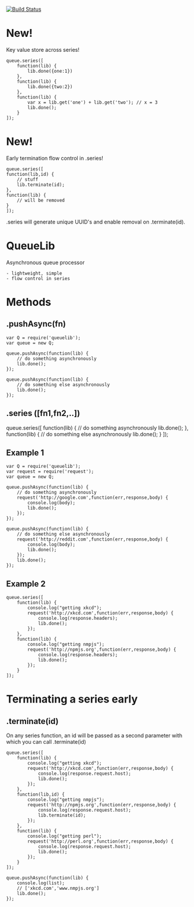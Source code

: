 [![Build Status](https://travis-ci.org/rook2pawn/node-queuelib.svg?branch=master)](https://travis-ci.org/rook2pawn/node-queuelib)

New!
====
Key value store across series!

    queue.series([
        function(lib) {
            lib.done({one:1})
        },
        function(lib) {
            lib.done({two:2})
        },
        function(lib) {
            var x = lib.get('one') + lib.get('two'); // x = 3
            lib.done();
        }
    ]);

New!
====
Early termination flow control in .series! 
        
    queue.series([
    function(lib,id) {
        // stuff
        lib.terminate(id);
    },
    function(lib) {
        // will be removed
    }
    ]);

.series will generate unique UUID's and enable removal on .terminate(id).



QueueLib
========

Asynchronous queue processor

    - lightweight, simple
    - flow control in series


Methods
=======

.pushAsync(fn)
--------------

    var Q = require('queuelib');
    var queue = new Q;
    
    queue.pushAsync(function(lib) {
        // do something asynchronously
        lib.done();
    });
    
    queue.pushAsync(function(lib) {
        // do something else asynchronously
        lib.done();
    });

.series ([fn1,fn2,..])
----------------------

queue.series([
    function(lib) {
        // do something asynchronously
        lib.done();
    },
    function(lib) {
        // do something else asynchronously
        lib.done();
    }
]);


Example 1
---------


    var Q = require('queuelib');
    var request = require('request');
    var queue = new Q;
    
    queue.pushAsync(function(lib) {
        // do something asynchronously
        request('http://google.com',function(err,response,body) {
            console.log(body);
            lib.done();
        });
    });
    
    queue.pushAsync(function(lib) {
        // do something else asynchronously
        request('http://reddit.com',function(err,response,body) {
            console.log(body);
            lib.done();
        });
        lib.done();
    });

Example 2
---------

    queue.series([
        function(lib) {
            console.log("getting xkcd");
            request('http://xkcd.com',function(err,response,body) {
                console.log(response.headers);
                lib.done();
            });
        },
        function(lib) {
            console.log("getting nmpjs");
            request('http://npmjs.org',function(err,response,body) {
                console.log(response.headers);
                lib.done();
            });
        }
    ]);

Terminating a series early
==========================


.terminate(id)
------------

On any series function, an id will be passed as a second parameter with which you can call .terminate(id)

    queue.series([
        function(lib) {
            console.log("getting xkcd");
            request('http://xkcd.com',function(err,response,body) {
                console.log(response.request.host);
                lib.done();
            });
        },
        function(lib,id) {
            console.log("getting nmpjs");
            request('http://npmjs.org',function(err,response,body) {
                console.log(response.request.host);
                lib.terminate(id);
            });
        },
        function(lib) {
            console.log("getting perl");
            request('http://perl.org',function(err,response,body) {
                console.log(response.request.host);
                lib.done();
            });
        }
    ]);

    queue.pushAsync(function(lib) {
        console.log(list);
        // ['xkcd.com','www.nmpjs.org']
        lib.done();
    });
